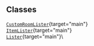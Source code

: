 ## Classes

[`CustomRoomLister`](../object/CustomRoomLister.html#CustomRoomLister){target="main"}\
[`ItemLister`](../object/ItemLister.html#ItemLister){target="main"}\
[`Lister`](../object/Lister.html#Lister){target="main"}\
